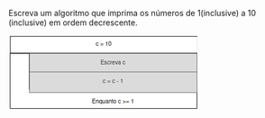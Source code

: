 Escreva um algoritmo que imprima os números de 1(inclusive) a 10 (inclusive) em ordem decrescente.

![](https://github.com/Yxav/proglogic/blob/apnp/exercicios-5/48/48.png)
